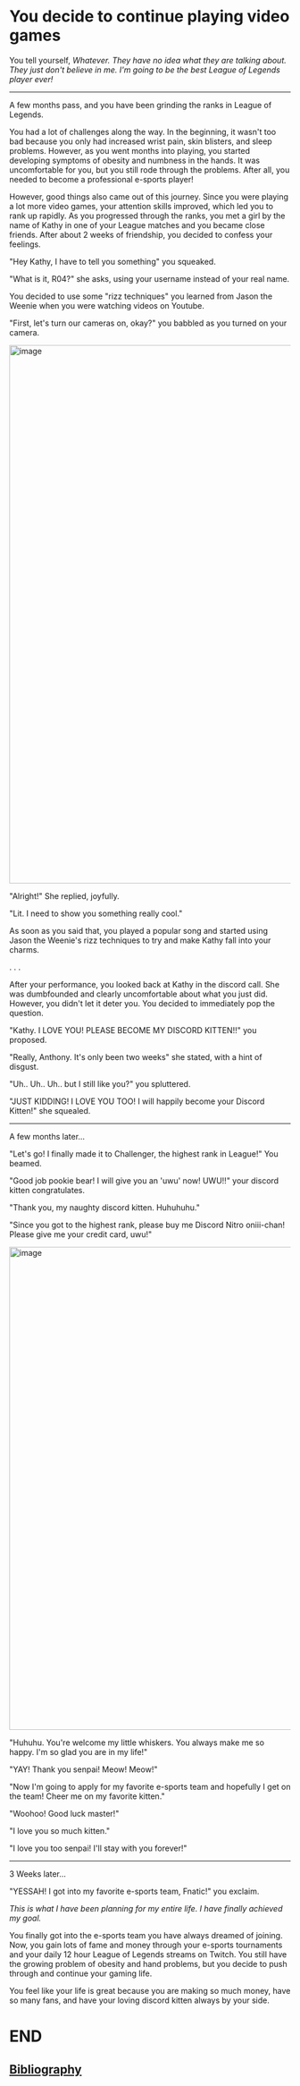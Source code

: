 # You decide to continue playing video games

You tell yourself, _Whatever. They have no idea what they are talking about. They just don't believe in me. I'm going to be the best League of Legends player ever!_

<hr>

A few months pass, and you have been grinding the ranks in League of Legends. 

You had a lot of challenges along the way. In the beginning, it wasn't too bad because you only had increased wrist pain, skin blisters, and sleep problems. However, as you went months into playing, you started developing symptoms of obesity and numbness in the hands. It was uncomfortable for you, but you still rode through the problems. After all, you needed to become a professional e-sports player!

However, good things also came out of this journey. Since you were playing a lot more video games, your attention skills improved, which led you to rank up rapidly. As you progressed through the ranks, you met a girl by the name of Kathy in one of your League matches and you became close friends. After about 2 weeks of friendship, you decided to confess your feelings.  

"Hey Kathy, I have to tell you something" you squeaked. 

"What is it, R04?" she asks, using your username instead of your real name. 

You decided to use some "rizz techniques" you learned from Jason the Weenie when you were watching videos on Youtube. 

"First, let's turn our cameras on, okay?" you babbled as you turned on your camera. 

<img width="963" alt="image" src="https://github.com/Dubshott/CAT3Book/assets/55414361/fb916391-2659-4a48-b968-62225e7c1692">

"Alright!" She replied, joyfully. 

"Lit. I need to show you something really cool."

As soon as you said that, you played a popular song and started using Jason the Weenie's rizz techniques to try and make Kathy fall into your charms. 

.
.
.

After your performance, you looked back at Kathy in the discord call. She was dumbfounded and clearly uncomfortable about what you just did. However, you didn't let it deter you. You decided to immediately pop the question. 

"Kathy. I LOVE YOU! PLEASE BECOME MY DISCORD KITTEN!!" you proposed. 

"Really, Anthony. It's only been two weeks" she stated, with a hint of disgust.

"Uh.. Uh.. Uh.. but I still like you?" you spluttered. 

"JUST KIDDING! I LOVE YOU TOO! I will happily become your Discord Kitten!" she squealed.

<hr>

A few months later...

"Let's go! I finally made it to Challenger, the highest rank in League!" You beamed. 

"Good job pookie bear! I will give you an 'uwu' now! UWU!!" your discord kitten congratulates. 

"Thank you, my naughty discord kitten. Huhuhuhu." 

"Since you got to the highest rank, please buy me Discord Nitro oniii-chan! Please give me your credit card, uwu!" 

<img width="864" alt="image" src="https://github.com/Dubshott/CAT3Book/assets/55414361/8c668c4b-cd8b-4630-badc-322c25aab70d">

"Huhuhu. You're welcome my little whiskers. You always make me so happy. I'm so glad you are in my life!" 

"YAY! Thank you senpai! Meow! Meow!" 

"Now I'm going to apply for my favorite e-sports team and hopefully I get on the team! Cheer me on my favorite kitten." 

"Woohoo! Good luck master!" 

"I love you so much kitten."

"I love you too senpai! I'll stay with you forever!" 

<hr>

3 Weeks later...

"YESSAH! I got into my favorite e-sports team, Fnatic!" you exclaim. 

_This is what I have been planning for my entire life. I have finally achieved my goal._ 

You finally got into the e-sports team you have always dreamed of joining. Now, you gain lots of fame and money through your e-sports tournaments and your daily 12 hour League of Legends streams on Twitch. You still have the growing problem of obesity and hand problems, but you decide to push through and continue your gaming life. 

You feel like your life is great because you are making so much money, have so many fans, and have your loving discord kitten always by your side.

# END

## [Bibliography](./Bibliography.md)

